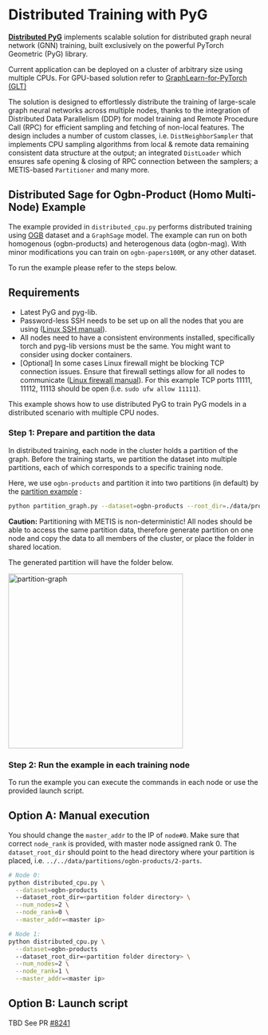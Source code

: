 # Distributed Training with PyG

**[Distributed PyG](https://github.com/pyg-team/pytorch_geometric/tree/master/torch_geometric/distributed)** implements scalable solution for distributed graph neural network (GNN) training, built exclusively on the powerful PyTorch Geometric (PyG) library.

Current application can be deployed on a cluster of arbitrary size using multiple CPUs. For GPU-based solution refer to [GraphLearn-for-PyTorch (GLT)](https://github.com/pyg-team/pytorch_geometric/tree/5c0c2924a6c041db07d397547eff7fdf833a4ff8/examples/distributed/graphlearn_for_pytorch)

The solution is designed to effortlessly distribute the training of large-scale graph neural networks across multiple nodes, thanks to the integration of Distributed Data Parallelism (DDP) for model training and Remote Procedure Call (RPC) for efficient sampling and fetching of non-local features.
The design includes a number of custom classes, i.e. `DistNeighborSampler` that implements CPU sampling algorithms from local & remote data remaining consistent data structure at the output; an integrated `DistLoader` which ensures safe opening & closing of RPC connection between the samplers; a METIS-based `Partitioner` and many more.

## Distributed Sage for Ogbn-Product (Homo Multi-Node) Example

The example provided in `distributed_cpu.py` performs distributed training using [OGB](https://ogb.stanford.edu/) dataset and a `GraphSage` model. The example can run on both homogenous (ogbn-products) and heterogenous data (ogbn-mag).
With minor modifications you can train on `ogbn-papers100M`, or any other dataset.

To run the example please refer to the steps below.

## Requirements

- Latest PyG and pyg-lib.
- Password-less SSH needs to be set up on all the nodes that you are using ([Linux SSH manual](https://linuxize.com/post/how-to-setup-passwordless-ssh-login/)).
- All nodes need to have a consistent environments installed, specifically torch and pyg-lib versions must be the same. You might want to consider using docker containers.
- \[Optional\] In some cases Linux firewall might be blocking TCP connection issues. Ensure that firewall settings allow for all nodes to communicate ([Linux firewall manual](https://ubuntu.com/server/docs/security-firewall)). For this example TCP ports 11111, 11112, 11113 should be open (i.e. `sudo ufw allow 11111`).

This example shows how to use distributed PyG to train PyG models in a distributed scenario with multiple CPU nodes.

### Step 1: Prepare and partition the data

In distributed training, each node in the cluster holds a partition of the graph. Before the training starts, we partition the dataset into multiple partitions, each of which corresponds to a specific training node.

Here, we use `ogbn-products` and partition it into two partitions (in default) by the [partition example](https://github.com/pyg-team/pytorch_geometric/blob/master/examples/distributed/pyg/partition_graph.py) :

```bash
python partition_graph.py --dataset=ogbn-products --root_dir=./data/products --num_partitions=2
```

**Caution:** Partitioning with METIS is non-deterministic!
All nodes should be able to access the same partition data, therefore generate partition on one node and copy the data to all members of the cluster, or place the folder in shared location.

The generated partition will have the folder below.

<img width="350" alt="partition-graph" src="https://github.com/pyg-team/pytorch_geometric/assets/58218729/2169e362-0259-4ac4-ab5e-8500b6b5bf4a">

### Step 2: Run the example in each training node

To run the example you can execute the commands in each node or use the provided launch script.

## Option A: Manual execution

You should change the `master_addr` to the IP of `node#0`. Make sure that correct `node_rank` is provided, with master node assigned rank 0. The `dataset_root_dir` should point to the head directory where your partition is placed, i.e. `../../data/partitions/ogbn-products/2-parts`.

```bash
# Node 0:
python distributed_cpu.py \
  --dataset=ogbn-products
  --dataset_root_dir=<partition folder directory> \
  --num_nodes=2 \
  --node_rank=0 \
  --master_addr=<master ip>

# Node 1:
python distributed_cpu.py \
  --dataset=ogbn-products
  --dataset_root_dir=<partition folder directory> \
  --num_nodes=2 \
  --node_rank=1 \
  --master_addr=<master ip>
```

## Option B: Launch script

TBD
See PR [#8241](https://github.com/pyg-team/pytorch_geometric/pull/8241)
